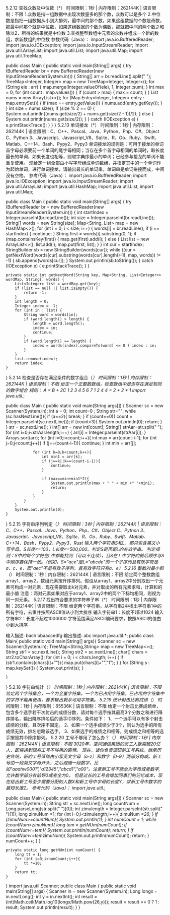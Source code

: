 5.2.12	查找众数及中位数（*）
时间限制：1秒 | 内存限制：262144K | 语言限制：不限
1.众数是指一组数据中出现次数量多的那个数，众数可以是多个
2.中位数是指把一组数据从小到大排列，最中间的那个数，如果这组数据的个数是奇数，那最中间那个就是中位数，如果这组数据的个数为偶数，那就把中间的两个数之和除以2，所得的结果就是中位数
3.查找整型数组中元素的众数并组成一个新的数组，求新数组的中位数
参数代码（Java）：
import java.io.BufferedReader;
import java.io.IOException;
import java.io.InputStreamReader;
import java.util.ArrayList;
import java.util.List;
import java.util.Map;
import java.util.TreeMap;

public class Main {
    public static void main(String[] args) {
        try (BufferedReader br = new BufferedReader(new InputStreamReader(System.in))) {
            String[] arr = br.readLine().split(" ");
            TreeMap<Integer, Integer> map = new TreeMap<Integer, Integer>();
            for (String ele : arr) {
                map.merge(Integer.valueOf(ele), 1, Integer::sum);
            }
            int max = 0;
            for (int count : map.values()) {
                if (count > max) {
                    max = count;
                }
            }
            List<Integer> nums = new ArrayList<>();
            for (Map.Entry<Integer, Integer> entry : map.entrySet()) {
                if (max == entry.getValue()) {
                    nums.add(entry.getKey());
                }
            }
            int size = nums.size();
            if (size % 2 == 0) {
                System.out.println((nums.get(size/2) + nums.get(size/2 - 1))/2);
            } else {
                System.out.println(nums.get(size/2));
            }
        } catch (IOException e) {
            e.printStackTrace();
        }
    }
}
5.2.13	单词接龙（*）
时间限制：1秒 | 内存限制：262144K | 语言限制：C、C++、Pascal、Java、Python、Php、C#、Object C、Python 3、Javascript、Javascript_V8、Sqlite、R、Go、Ruby、Swift、Matlab、C++14、Bash、Pypy2、Pypy3
单词接龙的规则是：可用于接龙的单词首字母必须要前一个单词的尾字母相同；当存在多个首字母相同的单词时，取长度最长的单词，如果长度也相等，则取字典序最小的单词；已经参与接龙的单词不能重复使用。
现给定一组全部由小写字母组成单词数组，并指定其中的一个单词作为起始单词，进行单词接龙，请输出最长的单词串，单词串是单词拼接而成，中间没有空格。
参考代码（Java）：
import java.io.BufferedReader;
import java.io.IOException;
import java.io.InputStreamReader;
import java.util.ArrayList;
import java.util.HashMap;
import java.util.List;
import java.util.Map;

public class Main {
    public static void main(String[] args) {
        try (BufferedReader br = new BufferedReader(new InputStreamReader(System.in))) {
            int startIndex = Integer.parseInt(br.readLine());
            int size = Integer.parseInt(br.readLine());
            String[] words = new String[size];
            Map<String, List<Integer>> map = new HashMap<>();
            for (int i = 0; i < size; i++) {
                words[i] = br.readLine();
                if (i == startIndex) {
                    continue;
                }
                String first = words[i].substring(0, 1);
                if (map.containsKey(first)) {
                    map.get(first).add(i);
                } else {
                    List<Integer> list = new ArrayList<>();
                    list.add(i);
                    map.put(first, list);
                }
            }
            int cur = startIndex;
            StringBuilder sb = new StringBuilder(words[cur]);
            while ((cur = getNextWord(words[cur].substring(words[cur].length()-1), map, words)) != -1) {
                sb.append(words[cur]);
            }
            System.out.println(sb.toString());
        } catch (IOException e) {
            e.printStackTrace();
        }
    }

    private static int getNextWord(String key, Map<String, List<Integer>> wordMap, String[] words) {
        List<Integer> list = wordMap.get(key);
        if (list == null || list.isEmpty()) {
            return -1;
        }
        int length = 0;
        Integer index = -1;
        for (int in : list) {
            String word = words[in];
            if (word.length() > length) {
                length = word.length();
                index = in;
                continue;
            }
            if (word.length() == length) {
                index = words[index].compareTo(word) <= 0 ? index : in;
            }
        }
        list.remove(index);
        return index;
    }
}
5.2.14	检查是否存在满足条件的数字组合（*）
时间限制：1秒 | 内存限制：262144K | 语言限制：不限
给定一个正整数数组，检查数组中是否存在满足规则的数字组合
规则：
A = B + 2C
1 2 3 4 5 6 7
1 2 4
4 = 2 + 2 * 1
import java.util.*;

public class Main {
    public static void main(String args[]) {
        Scanner sc = new Scanner(System.in);
        int a = 0;
        int count=0 ;
        String str="";
        while (sc.hasNextLine()){
            if (a==2){
                break;
            }
            if (count==0){
                count = Integer.parseInt(sc.nextLine());
                if (count<3){
                    System.out.println(0);
                    return;
                }
            }
            str = sc.nextLine();
        }
        int[] arr = new int[count];
        String[] strAar=str.split(" ");
        for (int i=0;i<strAar.length;i++) {
            arr[i] = Integer.parseInt(strAar[i]);
        }
        Arrays.sort(arr);
        for (int i=0;i<count;i++){
            int max = arr[count-i-1];
            for (int j=0;j<count;j++){
                if (j==(count-i-1)){
                    continue;
                }
                int min = arr[j];

                for (int k=0;k<count;k++){
                    int min1 = arr[k];
                    if (j==k||k==(count-i-1)){
                        continue;
                    }

                    if (max==min+min1*2){
                        System.out.println(max + " " + min +" "+min1);
                        return;
                    }
                }
            }
        }
        System.out.println(0);
    }
}
5.2.15	字符串序列判定（*）
时间限制：3秒 | 内存限制：262144K | 语言限制：C、C++、Pascal、Java、Python、Php、C#、Object C、Python 3、Javascript、Javascript_V8、Sqlite、R、Go、Ruby、Swift、Matlab、C++14、Bash、Pypy2、Pypy3、Rust
输入两个字符串S和L，都只包含英文小写字母。S长度<=100，L长度<=500,000。判定S是否是L的有效字串。
判定规则：S中的每个字符在L中都能找到（可以不连续），且S在Ｌ中字符的前后顺序与S中顺序要保持一致。（例如，S="ace"是L="abcde"的一个子序列且有效字符是a、c、e，而"aec"不是有效子序列，且有效字符只有a、e）
5.2.16	整数对最小和（*）
时间限制：1秒 | 内存限制：262144K | 语言限制：不限
给定两个整数数组array1、array2，数组元素按升序排列。假设从array1、array2中分别取出一个元素可构成一对元素，现在需要取出k对元素，并对取出的所有元素求和，计算和的最小值
注意：两对元素如果对应于array1、array2中的两个下标均相同，则视为同一对元素。
5.2.17	找出符合要求的字符串子串（*）
时间限制：1秒 | 内存限制：262144K | 语言限制：不限
给定两个字符串，从字符串2中找出字符串1中的所有字符，去重并按照ASCII值从小到大排序
输入字符串1：长度不超过1024
输入字符串2：长度不超过1000000
字符范围满足ASCII编码要求，按照ASCII的值由小到大排序

输入描述:
bach
bbaaccedfg
输出描述:
abc
import java.util.*;
public class Main{
    public static void main(String[] args){
        Scanner sc = new Scanner(System.in);
        TreeMap<String,String> map = new TreeMap<>();
        String str1 = sc.nextLine();
        String str2 = sc.nextLine();
        char[] chars = str2.toCharArray();
        for (int i = 0; i < chars.length; i++) {
            if (str1.contains(chars[i]+"")){
                map.put(chars[i]+"","1");
            }
        }
        for (String s : map.keySet()) {
            System.out.print(s);
        }

    }
}
5.2.18	字符串统计（*）
时间限制：1秒 | 内存限制：262144K | 语言限制：不限
给定两个字符集合，一个为全量字符集，一个为已占用字符集。已占用的字符集中的字符不能再使用，要求输出剩余可用字符集。
5.2.19	统计射击比赛成绩（*）
时间限制：1秒 | 内存限制：65536K | 语言限制：不限
给定一个射击比赛成绩单，包含多个选手若干次射击的成绩分数，请对每个选手按其最高3个分数之和进行降序排名，输出降序排名后的选手ID序列。条件如下：
1、一个选手可以有多个射击成绩的分数，且次序不固定。
2、如果一个选手成绩少于3个，则认为选手的所有成绩无效，排名忽略该选手。
3、如果选手的成绩之和相等，则成绩之和相等的选手按照其ID降序排列。
5.2.20	工号不够用了怎么办？（*）
时间限制：1秒 | 内存限制：262144K | 语言限制：不限
3020年，空间通信集团的员工人数突破20亿人，即将遇到现有工号不够用的窘境。
现在，请你负责调研新工号系统。继承历史传统，新的工号系统由小写英文字母（a-z）和数字（0-9）两部分构成。新工号由一段英文字母开头，之后跟随一段数字，比如"aaahw0001","a12345","abcd1","a00"。注意新工号不能全为字母或者数字,允许数字部分有前导0或者全为0。
但是过长的工号会增加同事们的记忆成本，现在给出新工号至少需要分配的人数X和新工号中字母的长度Y，求新工号中数字的最短长度Z。
参考代码（Java）：
import java.util.*;

public class Main {
    public static void main(String args[]) {
        Scanner sc = new Scanner(System.in);
        String str = sc.nextLine();
        long countNum = Long.parseLong(str.split(" ")[0]);
        int zimulength = Integer.parseInt(str.split(" ")[1]);
        long zimuNum =1;
        for (int i=0;i<zimulength;i++){
            zimuNum *=26;
        }
        if (zimuNum>=countNum){
            System.out.println(1);
        }
        int numCount = 1;
        while (countNum>zimuNum){
            long tem = getNUm(numCount);
            if (countNum<=tem){
                System.out.println(numCount);
                return;
            }
            if (countNum<=tem*zimuNum){
                System.out.println(numCount);
                return;
            }
            numCount++;
        }
    }

    private static long getNUm(int numCount) {
        long tt = 1;
        for (int i=0;i<numCount;i++){
            tt *=10;
        }
        return tt;
    }
}
import java.util.Scanner;
public class Main {
    public static void main(String[] args) {
        Scanner in = new Scanner(System.in);
        Long longx = in.nextLong();
        int y = in.nextInt();
        int result = (int)Math.ceil(Math.log10(longx/Math.pow(26,y)));
        result = result == 0 ? 1 : result;
        System.out.println(result);
    }
}

